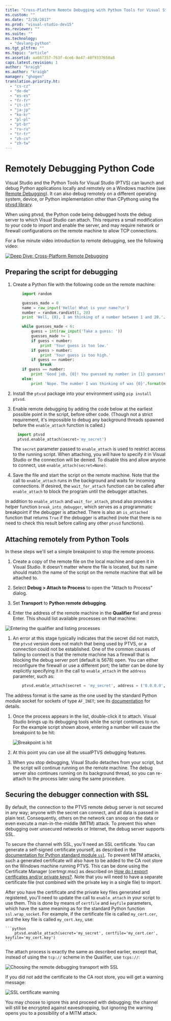 ```yaml
---
title: "Cross-Platform Remote Debugging with Python Tools for Visual Studio | Microsoft Docs"
ms.custom: ""
ms.date: "2/28/2017"
ms.prod: "visual-studio-dev15"
ms.reviewer: ""
ms.suite: ""
ms.technology:
  - "devlang-python"
ms.tgt_pltfrm: ""
ms.topic: "article"
ms.assetid: aa667357-763f-4ce6-8e47-48f9337658a8
caps.latest.revision: 1
author: "kraigb"
ms.author: "kraigb"
manager: "ghogen"
translation.priority.ht:
  - "cs-cz"
  - "de-de"
  - "es-es"
  - "fr-fr"
  - "it-it"
  - "ja-jp"
  - "ko-kr"
  - "pl-pl"
  - "pt-br"
  - "ru-ru"
  - "tr-tr"
  - "zh-cn"
  - "zh-tw"
---
```


# Remotely Debugging Python Code

Visual Studio and the Python Tools for Visual Studio (PTVS) can launch and debug Python applications locally and remotely on a Windows machine (see [Remote Debugging](../debugger/remote-debugging.md)). It can also debug remotely on a different operating system, device, or Python implementation other than CPythong using the [ptvsd library](https://pypi.python.org/pypi/ptvsd).

When using ptvsd, the Python code being debugged hosts the debug server to which Visual Studio can attach. This requires a small modification to your code to import and enable the server, and may require network or firewall configurations on the remote machine to allow TCP connections.


For a five minute video introduction to remote debugging, see the following video:

[![Deep Dive: Cross-Platform Remote Debugging](media/video-thumbnails/RemoteDebugging.png)](https://youtu.be/y1Qq7BrV6Cc)


## Preparing the script for debugging

1. Create a Python file with the following code on the remote machine:

    ```python
        import random

        guesses_made = 0
        name = raw_input('Hello! What is your name?\n')
        number = random.randint(1, 20)
        print 'Well, {0}, I am thinking of a number between 1 and 20.'.format(name)

        while guesses_made < 6:
            guess = int(raw_input('Take a guess: '))
            guesses_made += 1
            if guess < number:
                print 'Your guess is too low.'
            if guess > number:
                print 'Your guess is too high.'
            if guess == number:
                break
        if guess == number:
            print 'Good job, {0}! You guessed my number in {1} guesses!'.format(name, guesses_made)
        else:
            print 'Nope. The number I was thinking of was {0}'.format(number)
    ```
 
1. Install the `ptvsd` package into your environment using `pip install ptvsd`.

1. Enable remote debugging by adding the code below at the earliest possible point in the script, before other code. (Though not a strict requirement, it's impossible to debug any background threads spawned before the `enable_attach` function is called.)

    ```python
      import ptvsd
      ptvsd.enable_attach(secret='my_secret')
    ```

    The `secret` parameter passed to `enable_attach` is used to restrict access to the running script. When attaching, you will have to specify it in Visual Studio or the connection will be denied. To disable this and allow anyone to connect, use `enable_attach(secret=None)`.

1. Save the file and start the script on the remote machine. Note that the call to `enable_attach` runs in the background and waits for incoming connections. If desired, the `wait_for_attach` function can be called after `enable_attach` to block the program until the debugger attaches.

In addition to `enable_attach` and `wait_for_attach`, ptvsd also provides a helper function `break_into_debugger`, which serves as a programmatic breakpoint if the debugger is attached. There is also an `is_attached` function that returns `True` if the debugger is attached (note that there is no need to check this result before calling any other `ptvsd` functions).

## Attaching remotely from Python Tools

In these steps we'll set a simple breakpoint to stop the remote process.

1. Create a copy of the remote file on the local machine and open it in Visual Studio. It doesn't matter where the file is located, but its name should match the name of the script on the remote machine that will be attached to.

1. Select **Debug > Attach to Process** to open the "Attach to Process" dialog.

1. Set **Transport** to **Python remote debugging**.

1. Enter the address of the remote machine in the **Qualifier** fiel and press Enter. This should list available processes on that machine:

![Entering the qualifier and listing processes](media/remote-debugging-qualifier.png)

1. An error at this stage typically indicates that the secret did not match, the `ptvsd` version does not match that being used by PTVS, or a connection could not be established. One of the common causes of failing to connect is that the remote machine has a firewall that is blocking the debug server port (default is 5678) open. You can either reconfigure the firewall or use a different port; the latter can be done by explicitly specifying it in the call to `enable_attach` in the `address` parameter, such as:

    ```python
        ptvsd.enable_attach(secret = 'my_secret', address = ('0.0.0.0', 8080))
    ```

  The address format is the same as the one used by the standard Python module socket for sockets of type `AF_INET`; see its [documentation](http://docs.python.org/3/library/socket.html#socket-families) for details. 

1. Once the process appears in the list, double-click it to attach. Visual Studio brings up its debugging tools while the script continues to run. For the example script shown above, entering a number will cause the breakpoint to be hit:

    ![Breakpoint is hit](media/remote-debugging-breakpoint-hit.png)

1. At this point you can use all the usualPTVS debugging features. 

1. When you stop debugging, Visual Studio detaches from your script, but the script will continue running on the remote machine. The debug server also continues running on its background thread, so you can re-attach to the process later using the same procedure.


## Securing the debugger connection with SSL

By default, the connection to the PTVS remote debug server is not secured in any way; anyone with the secret can connect, and all data is passed in plain text. Consequently, others on the network can snoop on the data or even execute a man-in-the-middle (MITM) attack. To prevent this when debugging over unsecured networks or Internet, the debug server supports SSL. 

To secure the channel with SSL, you'll need an SSL certificate. You can generate a self-signed certificate yourself, as described in the [documentation for Python standard module `ssl`](http://docs.python.org/3/library/ssl.html#self-signed-certificates). To prevent MITM attacks, such a generated certificate will also have to be added to the CA root store on the Windows machine running PTVS. This can be done using the Certificate Manager (certmgr.msc) as described on [How do I export certficates and/or private keys?](https://answers.microsoft.com/en-us/windows/forum/windows_10-security/how-do-i-export-certificates-andor-private-keys/7722900a-e848-4076-bc50-9e2f5e3c66ac). Note that you will need to have a separate certificate file (not combined with the private key in a single file) to import. 

After you have the certificate and the private key files generated and registered, you'll need to update the call to `enable_attach` in your script to use them. This is done by means of `certfile` and `keyfile` parameters, which have the same meaning as for the standard Python function `ssl.wrap_socket`. For example, if the certificate file is called `my_cert.cer`, and the key file is called `my_cert.key`, use: 

    ```python
        ptvsd.enable_attach(secret='my_secret', certfile='my_cert.cer', keyfile='my_cert.key')
    ```

The attach process is exactly the same as described earlier, except that, instead of using the `tcp://` scheme in the Qualifier, use `tcps://`: 

![Choosing the remote debugging transport with SSL](media/remote-debugging-qualifier-ssl.png)

If you did not add the certificate to the CA root store, you will get a warning message: 

![SSL certificate warning](media/remote-debugging-ssl-warning.png)

You may choose to ignore this and proceed with debugging; the channel will still be encrypted against eavesdropping, but ignoring the warning opens you to a possibility of a MITM attack.
